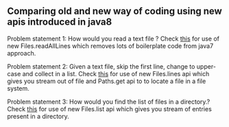 ## Comparing old and new way of coding using new apis introduced in java8

Problem statement 1: How would you read a text file ? Check [this](./src/com/laxmikant/java8/nio2/ReadFile.java) for use of new Files.readAllLines which removes lots of boilerplate  code from java7 approach.

Problem statement 2: Given a text file, skip the first line, change to upper-case and collect in a list. Check [this](./src/com/laxmikant/java8/nio2/ReadFile.java) for use of new Files.lines api which gives you stream out of file and Paths.get api to to locate a file in a file system.

Problem statement 3: How would you find the list of files in a directory.? Check [this](./src/com/laxmikant/java8/nio2/ReadFile.java) for use of new Files.list api which gives you stream of entries present in a directory.

 
 

